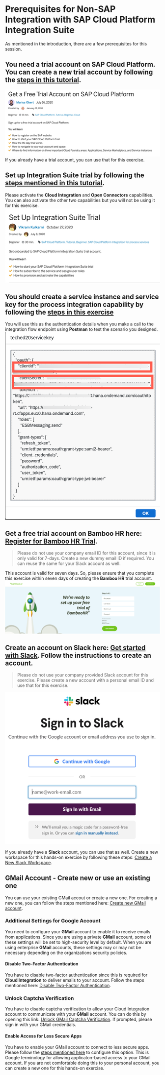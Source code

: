 # Prerequisites for Non-SAP Integration with SAP Cloud Platform Integration Suite

As mentioned in the introduction, there are a few prerequisites for this session. 

## You need a trial account on SAP Cloud Platform. You can create a new trial account by following the [steps in this tutorial](https://developers.sap.com/tutorials/hcp-create-trial-account.html). 
![Create new free trial account on SAP Cloud Platform](/exercises/Images/Others/get-sap-cp-trial-account.png)
If you already have a trial account, you can use that for this exercise. 

## Set up **Integration Suite** trial by following the [steps mentioned in this tutorial](https://developers.sap.com/tutorials/cp-starter-isuite-onboard-subscribe.html). 

Please activate the **Cloud Integration** and **Open Connectors** capabilities. You can also activate the other two capabilities but you will not be using it for this exercise. 
![Setup Integration Suite Trial](/exercises/Images/Others/set-up-integrationsuite-trial.png)

## You should create a service instance and service key for the process integration capability by following the [steps in this exercise](/exercises/create-service-instance-key.md)
You will use this as the authentication details when you make a call to the integration flow endpoint using **Postman** to test the scenario you designed. 
![Create service instance and key 12](/exercises/Images/create-service-instance-key/create-service-inst-key-12.png)

## Get a free trial account on **Bamboo HR** here: [Register for **Bamboo HR** Trial](https://www.bamboohr.com/signup/). 
> Please do not use your company email ID for this account, since it is only valid for 7-days. Create a new dummy email ID if required. You can reuse the same for your Slack account as well. 

This account is valid for seven days. So, please ensure that you complete this exercise within seven days of creating the **Bamboo HR** trial account.
![Create trial account with Bamboo HR](/exercises/Images/Others/bamboo-hr-trial.png)

## Create an account on **Slack** here: [Get started with Slack](https://slack.com/intl/en-de/get-started#/createnew). Follow the instructions to create an account. 
> Please do not use your company provided Slack account for this exercise. Please create a new account with a personal email ID and use that for this exercise.  

![Create a Slack Account](/exercises/Images/Others/create-slack-account.png)

If you already have a **Slack** account, you can use that as well. Create a new workspace for this hands-on exercise by following these steps: [Create a New Slack Workspace](https://slack.com/intl/en-de/help/articles/206845317-Create-a-Slack-workspace).

## GMail Account - Create new or use an existing one
You can use your existing GMail accout or create a new one. For creating a new one, you can follow the steps mentioned here: [Create new GMail account](https://accounts.google.com/signup/v2/webcreateaccount?flowName=GlifWebSignIn&flowEntry=SignUp). 

### Additional Settings for Google Account
You need to configure your **GMail** account to enable it to receive emails from applications. Since you are using a private **GMail** account, some of these settings will be set to high-security level by default. When you are using enterprise **GMail** accounts, these settings may or may not be necessary depending on the organizations security policies. 

#### Disable Two-Factor Authentication
You have to disable two-factor authentication since this is required for **Cloud Integration** to deliver emails to your account. Follow the steps mentioned here: [Disable Two-Factor Authentication](https://support.google.com/accounts/answer/1064203?co=GENIE.Platform%3DDesktop&hl=en).

### Unlock Captcha Verification
You have to disable captcha verification to allow your Cloud Integration account to communicate with your **GMail** account. You can do this by opening this link: [Unlock GMail Captcha Verification](http://www.google.com/accounts/DisplayUnlockCaptcha). If prompted, please sign in with your GMail credentials.  

#### Enable Access for Less Secure Apps
You have to enable your GMail account to connect to less secure apps. Please follow the [steps mentioned here](https://myaccount.google.com/lesssecureapps) to configure this option. This is Google terminology for allowing applicaton-based access to your GMail account. If you are not comfortable doing this to your personal account, you can create a new one for this hands-on exercise. 

